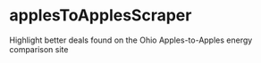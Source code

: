 # applesToApplesScraper
Highlight better deals found on the Ohio Apples-to-Apples energy comparison site
